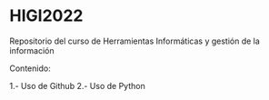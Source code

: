 # HIGI2022
Repositorio del curso de Herramientas Informáticas y gestión de la información

Contenido:

1.- Uso de Github
2.- Uso de Python 
